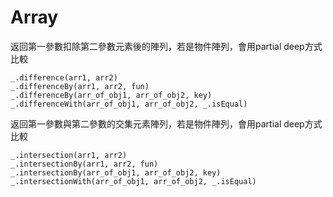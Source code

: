 # Array

返回第一參數扣除第二參數元素後的陣列，若是物件陣列，會用partial deep方式比較
```
_.difference(arr1, arr2)
_.differenceBy(arr1, arr2, fun)
_.differenceBy(arr_of_obj1, arr_of_obj2, key)
_.differenceWith(arr_of_obj1, arr_of_obj2, _.isEqual)
```

返回第一參數與第二參數的交集元素陣列，若是物件陣列，會用partial deep方式比較
```
_.intersection(arr1, arr2)
_.intersectionBy(arr1, arr2, fun)
_.intersectionBy(arr_of_obj1, arr_of_obj2, key)
_.intersectionWith(arr_of_obj1, arr_of_obj2, _.isEqual)
```

